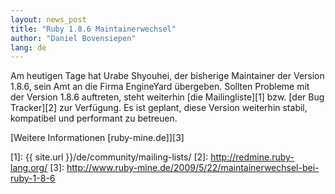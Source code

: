```yaml
---
layout: news_post
title: "Ruby 1.8.6 Maintainerwechsel"
author: "Daniel Bovensiepen"
lang: de
---
```


Am heutigen Tage hat Urabe Shyouhei, der bisherige Maintainer der
Version 1.8.6, sein Amt an die Firma EngineYard übergeben. Sollten
Probleme mit der Version 1.8.6 auftreten, steht weiterhin [die
Mailingliste][1] bzw. [der Bug Tracker][2] zur Verfügung. Es ist
geplant, diese Version weiterhin stabil, kompatibel und performant zu
betreuen.

[Weitere Informationen \[ruby-mine.de\]][3]



[1]: {{ site.url }}/de/community/mailing-lists/ 
[2]: http://redmine.ruby-lang.org/ 
[3]: http://www.ruby-mine.de/2009/5/22/maintainerwechsel-bei-ruby-1-8-6 
